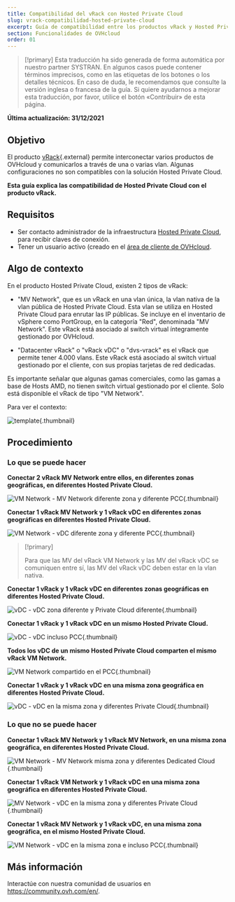 ```yaml
---
title: Compatibilidad del vRack con Hosted Private Cloud
slug: vrack-compatibilidad-hosted-private-cloud
excerpt: Guía de compatibilidad entre los productos vRack y Hosted Private Cloud
section: Funcionalidades de OVHcloud
order: 01
---
```


> [!primary]
> Esta traducción ha sido generada de forma automática por nuestro partner SYSTRAN. En algunos casos puede contener términos imprecisos, como en las etiquetas de los botones o los detalles técnicos. En caso de duda, le recomendamos que consulte la versión inglesa o francesa de la guía. Si quiere ayudarnos a mejorar esta traducción, por favor, utilice el botón «Contribuir» de esta página.
> 

**Última actualización: 31/12/2021**

## Objetivo

El producto [vRack](https://www.ovh.com/world/es/soluciones/vrack/){.external} permite interconectar varios productos de OVHcloud y comunicarlos a través de una o varias vlan. Algunas configuraciones no son compatibles con la solución Hosted Private Cloud.

**Esta guía explica las compatibilidad de Hosted Private Cloud con el producto vRack.**

## Requisitos

- Ser contacto administrador de la infraestructura [Hosted Private Cloud](https://www.ovhcloud.com/es/enterprise/products/hosted-private-cloud/), para recibir claves de conexión.
- Tener un usuario activo (creado en el [área de cliente de OVHcloud](https://ca.ovh.com/auth/?action=gotomanager&from=https://www.ovh.com/world/&ovhSubsidiary=ws).

## Algo de contexto

En el producto Hosted Private Cloud, existen 2 tipos de vRack:

- "MV Network", que es un vRack en una vlan única, la vlan nativa de la vlan pública de Hosted Private Cloud. Esta vlan se utiliza en Hosted Private Cloud para enrutar las IP públicas. Se incluye en el inventario de vSphere como PortGroup, en la categoría "Red", denominada "MV Network". Este vRack está asociado al switch virtual íntegramente gestionado por OVHcloud.

- "Datacenter vRack" o "vRack vDC" o "dvs-vrack" es el vRack que permite tener 4.000 vlans. Este vRack está asociado al switch virtual gestionado por el cliente, con sus propias tarjetas de red dedicadas.

Es importante señalar que algunas gamas comerciales, como las gamas a base de Hosts AMD, no tienen switch virtual gestionado por el cliente. Solo está disponible el vRack de tipo "VM Network".

Para ver el contexto:

![template](images/template.png){.thumbnail}

## Procedimiento

### Lo que se puede hacer

**Conectar 2 vRack MV Network entre ellos, en diferentes zonas geográficas, en diferentes Hosted Private Cloud.**

![VM Network - MV Network diferente zona y diferente PCC ](images/vmnetwork-vmnetwork-diff-geo-diff-pcc.png){.thumbnail}

**Conectar 1 vRack MV Network y 1 vRack vDC en diferentes zonas geográficas en diferentes Hosted Private Cloud.**

![VM Network - vDC diferente zona y diferente PCC ](images/vmnetwork-vdc-diff-geo-diff-pcc.png){.thumbnail}

> [!primary]
>
> Para que las MV del vRack VM Network y las MV del vRack vDC se comuniquen entre sí, las MV del vRack vDC deben estar en la vlan nativa.
> 

**Conectar 1 vRack y 1 vRack vDC en diferentes zonas geográficas en diferentes Hosted Private Cloud.**

![vDC - vDC zona diferente y Private Cloud diferente ](images/vdc-vdc-diff-geo-diff-pcc.png){.thumbnail}

**Conectar 1 vRack y 1 vRack vDC en un mismo Hosted Private Cloud.**

![vDC - vDC incluso PCC ](images/vdc-vdc-same-pcc.png){.thumbnail}

**Todos los vDC de un mismo Hosted Private Cloud comparten el mismo vRack VM Network.**

![VM Network compartido en el PCC](images/all-vdc-share-same-vmnetwork.png){.thumbnail}

**Conectar 1 vRack y 1 vRack vDC en una misma zona geográfica en diferentes Hosted Private Cloud.**

![vDC - vDC en la misma zona y diferentes Private Cloud ](images/vdc-vdc-same-zone-diff-pcc.png){.thumbnail}

### Lo que no se puede hacer

**Conectar 1 vRack MV Network y 1 vRack MV Network, en una misma zona geográfica, en diferentes Hosted Private Cloud.**

![VM Network - MV Network misma zona y diferentes Dedicated Cloud ](images/vmnetwork-vmnetwork-same-geo-diff-pcc.png){.thumbnail}

**Conectar 1 vRack VM Network y 1 vRack vDC en una misma zona geográfica en diferentes Hosted Private Cloud.**

![MV Network - vDC en la misma zona y diferentes Private Cloud ](images/vmnetwork-vdc-same-geo-diff-pcc.png){.thumbnail}

**Conectar 1 vRack MV Network y 1 vRack vDC, en una misma zona geográfica, en el mismo Hosted Private Cloud.**

![VM Network - vDC en la misma zona e incluso PCC ](images/vmnetwork-vdc-same-geo-same-pcc.png){.thumbnail}

## Más información

Interactúe con nuestra comunidad de usuarios en <https://community.ovh.com/en/>.
